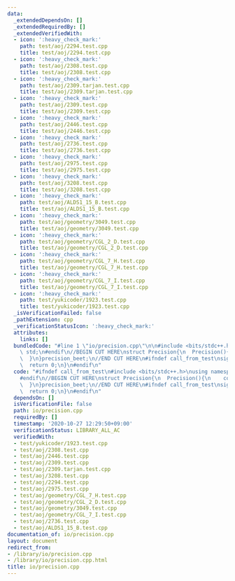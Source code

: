 ```yaml
---
data:
  _extendedDependsOn: []
  _extendedRequiredBy: []
  _extendedVerifiedWith:
  - icon: ':heavy_check_mark:'
    path: test/aoj/2294.test.cpp
    title: test/aoj/2294.test.cpp
  - icon: ':heavy_check_mark:'
    path: test/aoj/2308.test.cpp
    title: test/aoj/2308.test.cpp
  - icon: ':heavy_check_mark:'
    path: test/aoj/2309.tarjan.test.cpp
    title: test/aoj/2309.tarjan.test.cpp
  - icon: ':heavy_check_mark:'
    path: test/aoj/2309.test.cpp
    title: test/aoj/2309.test.cpp
  - icon: ':heavy_check_mark:'
    path: test/aoj/2446.test.cpp
    title: test/aoj/2446.test.cpp
  - icon: ':heavy_check_mark:'
    path: test/aoj/2736.test.cpp
    title: test/aoj/2736.test.cpp
  - icon: ':heavy_check_mark:'
    path: test/aoj/2975.test.cpp
    title: test/aoj/2975.test.cpp
  - icon: ':heavy_check_mark:'
    path: test/aoj/3208.test.cpp
    title: test/aoj/3208.test.cpp
  - icon: ':heavy_check_mark:'
    path: test/aoj/ALDS1_15_B.test.cpp
    title: test/aoj/ALDS1_15_B.test.cpp
  - icon: ':heavy_check_mark:'
    path: test/aoj/geometry/3049.test.cpp
    title: test/aoj/geometry/3049.test.cpp
  - icon: ':heavy_check_mark:'
    path: test/aoj/geometry/CGL_2_D.test.cpp
    title: test/aoj/geometry/CGL_2_D.test.cpp
  - icon: ':heavy_check_mark:'
    path: test/aoj/geometry/CGL_7_H.test.cpp
    title: test/aoj/geometry/CGL_7_H.test.cpp
  - icon: ':heavy_check_mark:'
    path: test/aoj/geometry/CGL_7_I.test.cpp
    title: test/aoj/geometry/CGL_7_I.test.cpp
  - icon: ':heavy_check_mark:'
    path: test/yukicoder/1923.test.cpp
    title: test/yukicoder/1923.test.cpp
  _isVerificationFailed: false
  _pathExtension: cpp
  _verificationStatusIcon: ':heavy_check_mark:'
  attributes:
    links: []
  bundledCode: "#line 1 \"io/precision.cpp\"\n\n#include <bits/stdc++.h>\nusing namespace\
    \ std;\n#endif\n//BEGIN CUT HERE\nstruct Precision{\n  Precision(){\n    cout<<fixed<<setprecision(12);\n\
    \  }\n}precision_beet;\n//END CUT HERE\n#ifndef call_from_test\nsigned main(){\n\
    \  return 0;\n}\n#endif\n"
  code: "#ifndef call_from_test\n#include <bits/stdc++.h>\nusing namespace std;\n\
    #endif\n//BEGIN CUT HERE\nstruct Precision{\n  Precision(){\n    cout<<fixed<<setprecision(12);\n\
    \  }\n}precision_beet;\n//END CUT HERE\n#ifndef call_from_test\nsigned main(){\n\
    \  return 0;\n}\n#endif\n"
  dependsOn: []
  isVerificationFile: false
  path: io/precision.cpp
  requiredBy: []
  timestamp: '2020-10-27 12:29:50+09:00'
  verificationStatus: LIBRARY_ALL_AC
  verifiedWith:
  - test/yukicoder/1923.test.cpp
  - test/aoj/2308.test.cpp
  - test/aoj/2446.test.cpp
  - test/aoj/2309.test.cpp
  - test/aoj/2309.tarjan.test.cpp
  - test/aoj/3208.test.cpp
  - test/aoj/2294.test.cpp
  - test/aoj/2975.test.cpp
  - test/aoj/geometry/CGL_7_H.test.cpp
  - test/aoj/geometry/CGL_2_D.test.cpp
  - test/aoj/geometry/3049.test.cpp
  - test/aoj/geometry/CGL_7_I.test.cpp
  - test/aoj/2736.test.cpp
  - test/aoj/ALDS1_15_B.test.cpp
documentation_of: io/precision.cpp
layout: document
redirect_from:
- /library/io/precision.cpp
- /library/io/precision.cpp.html
title: io/precision.cpp
---
```

